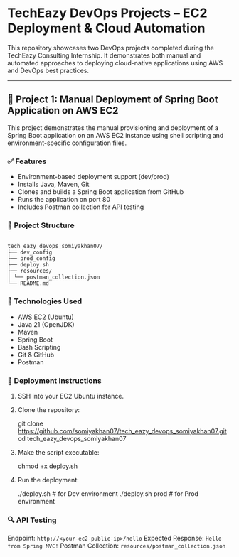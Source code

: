 # TechEazy DevOps Projects – EC2 Deployment & Cloud Automation

This repository showcases two DevOps projects completed during the TechEazy Consulting Internship. It demonstrates both manual and automated approaches to deploying cloud-native applications using AWS and DevOps best practices.

---

## 🚀 Project 1: Manual Deployment of Spring Boot Application on AWS EC2

This project demonstrates the manual provisioning and deployment of a Spring Boot application on an AWS EC2 instance using shell scripting and environment-specific configuration files.

### ✅ Features

- Environment-based deployment support (dev/prod)
- Installs Java, Maven, Git
- Clones and builds a Spring Boot application from GitHub
- Runs the application on port 80
- Includes Postman collection for API testing

### 📁 Project Structure

```

tech_eazy_devops_somiyakhan07/
├── dev_config
├── prod_config
├── deploy.sh
├── resources/
│ └── postman_collection.json
└── README.md

````

### 🧰 Technologies Used

- AWS EC2 (Ubuntu)
- Java 21 (OpenJDK)
- Maven
- Spring Boot
- Bash Scripting
- Git & GitHub
- Postman

### 🚀 Deployment Instructions

1. SSH into your EC2 Ubuntu instance.
2. Clone the repository:
  
   git clone https://github.com/somiyakhan07/tech_eazy_devops_somiyakhan07.git
   cd tech_eazy_devops_somiyakhan07

3. Make the script executable:
  
   chmod +x deploy.sh
   
4. Run the deployment:

   
   ./deploy.sh        # for Dev environment
   ./deploy.sh prod   # for Prod environment
  

### 🔍 API Testing

Endpoint: `http://<your-ec2-public-ip>/hello`
Expected Response: `Hello from Spring MVC!`
Postman Collection: `resources/postman_collection.json`
